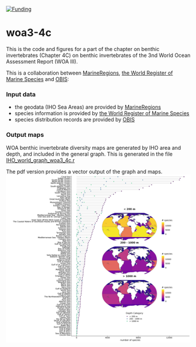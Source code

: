 [![Funding](https://img.shields.io/static/v1?label=powered+by&message=lifewatch.be&labelColor=1a4e8a&color=f15922)](http://lifewatch.be)
# woa3-4c
This is the code and figures for a part of the chapter on benthic invertebrates (Chapter 4C) on benthic invertebrates of the 3nd World Ocean Assessment Report (WOA III).

This is a collaboration between [MarineRegions](http://www.marineregions.org), [the World Register of Marine Species](http://marinespecies.org) and [OBIS](https://obis.org/):

### Input data
* the geodata (IHO Sea Areas) are provided by [MarineRegions](http://www.marineregions.org)
* species information is provided by [the World Register of Marine Species](http://marinespecies.org)
* species distribution records are provided by [OBIS](https://obis.org/)

### Output maps
WOA benthic invertebrate diversity maps are generated by IHO area and depth, and included in the general graph.
This is generated in the file [IHO_world_graph_woa3_4c.r](https://github.com/vlizBE/woa3-4c/blob/master/IHO_world_graph_woa3_4c.r)

The pdf version provides a vector output of the graph and maps.
![](https://github.com/vlizBE/woa3-4c/blob/master/IHO_world_graph.png)

